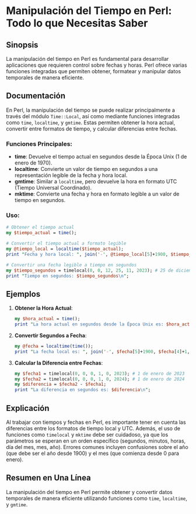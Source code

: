<!--
Meta Description: # Manipulación del Tiempo en Perl: Todo lo que Necesitas Saber ## Sinopsis La manipulación del tiempo en Perl es fundamental para desarrollar aplicaci...
Meta Keywords: tiempo, perl, fecha, segundos, time
-->

# Manipulación del Tiempo en Perl: Todo lo que Necesitas Saber

## Sinopsis
La manipulación del tiempo en Perl es fundamental para desarrollar aplicaciones que requieren control sobre fechas y horas. Perl ofrece varias funciones integradas que permiten obtener, formatear y manipular datos temporales de manera eficiente.

## Documentación
En Perl, la manipulación del tiempo se puede realizar principalmente a través del módulo `Time::Local`, así como mediante funciones integradas como `time`, `localtime`, y `gmtime`. Estas permiten obtener la hora actual, convertir entre formatos de tiempo, y calcular diferencias entre fechas.

### Funciones Principales:
- **time**: Devuelve el tiempo actual en segundos desde la Época Unix (1 de enero de 1970).
- **localtime**: Convierte un valor de tiempo en segundos a una representación legible de la fecha y hora local.
- **gmtime**: Similar a `localtime`, pero devuelve la hora en formato UTC (Tiempo Universal Coordinado).
- **mktime**: Convierte una fecha y hora en formato legible a un valor de tiempo en segundos.

### Uso:
```perl
# Obtener el tiempo actual
my $tiempo_actual = time();

# Convertir el tiempo actual a formato legible
my @tiempo_local = localtime($tiempo_actual);
print "Fecha y hora local: ", join('-', @tiempo_local[5]+1900, $tiempo_local[4]+1, $tiempo_local[3]), "\n";

# Convertir una fecha legible a tiempo en segundos
my $tiempo_segundos = timelocal(0, 0, 12, 25, 11, 2023); # 25 de diciembre de 2023, 12:00:00
print "Tiempo en segundos: $tiempo_segundos\n";
```

## Ejemplos
1. **Obtener la Hora Actual**:
    ```perl
    my $hora_actual = time();
    print "La hora actual en segundos desde la Época Unix es: $hora_actual\n";
    ```

2. **Convertir Segundos a Fecha**:
    ```perl
    my @fecha = localtime(time());
    print "La fecha local es: ", join('-', $fecha[5]+1900, $fecha[4]+1, $fecha[3]), "\n";
    ```

3. **Calcular la Diferencia entre Fechas**:
    ```perl
    my $fecha1 = timelocal(0, 0, 0, 1, 0, 2023); # 1 de enero de 2023
    my $fecha2 = timelocal(0, 0, 0, 1, 0, 2024); # 1 de enero de 2024
    my $diferencia = $fecha2 - $fecha1;
    print "La diferencia en segundos es: $diferencia\n";
    ```

## Explicación
Al trabajar con tiempos y fechas en Perl, es importante tener en cuenta las diferencias entre los formatos de tiempo local y UTC. Además, el uso de funciones como `timelocal` y `mktime` debe ser cuidadoso, ya que los parámetros se esperan en un orden específico (segundos, minutos, horas, día del mes, mes, año). Errores comunes incluyen confusiones sobre el año (que debe ser el año desde 1900) y el mes (que comienza desde 0 para enero).

## Resumen en Una Línea
La manipulación del tiempo en Perl permite obtener y convertir datos temporales de manera eficiente utilizando funciones como `time`, `localtime`, y `gmtime`.